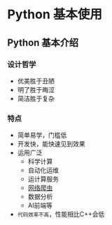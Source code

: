 # Python 基本使用

## Python 基本介绍

### 设计哲学

- 优美胜于丑陋
- 明了胜于晦涩
- 简洁胜于复杂

### 特点

- 简单易学，门槛低
- 开发快，能快速见到效果
- 运用广泛
  - 科学计算
  - 自动化运维
  - 运计算服务
  - [网络爬虫](../网络爬虫/Python_网络爬虫_Source.md)
  - 数据分析
  - AI前端等
- `代码效率不高`，性能相比C++会低
